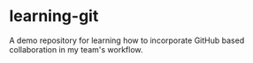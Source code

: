# learning-git
A demo repository for learning how to incorporate GitHub based collaboration in my team's workflow.
